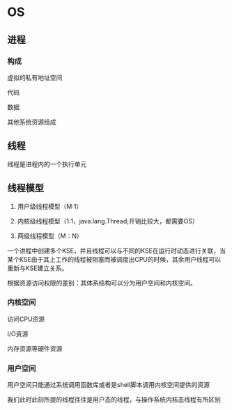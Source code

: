 # OS
## 进程
### 构成
虚拟的私有地址空间

代码

数据

其他系统资源组成
## 线程
线程是进程内的一个执行单元
## 线程模型
1. 用户级线程模型（M:1）

2. 内核级线程模型（1:1，java.lang.Thread;开销比较大，都需要OS）

3. 两级线程模型（M：N）

一个进程中创建多个KSE，并且线程可以与不同的KSE在运行时动态进行关联，当某个KSE由于其上工作的线程被阻塞而被调度出CPU的时候，其余用户线程可以重新与KSE建立关系。

根据资源访问权限的差别：其体系结构可以分为用户空间和内核空间。

### 内核空间
访问CPU资源

I/O资源

内存资源等硬件资源
### 用户空间
用户空间只能通过系统调用函数库或者是shell脚本调用内核空间提供的资源

我们此时此刻所提的线程往往是用户态的线程，与操作系统内核态线程有所区别

